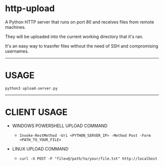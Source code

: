 # http-upload
A Python HTTP server that runs on port 80 and receives files from remote machines.

They will be uploaded into the current working directory that it's ran.

It's an easy way to trasnfer files without the need of SSH and compromising usernames.

---
# USAGE
`python3 upload-server.py`

---
# CLIENT USAGE
- WINDOWS POWERSHELL UPLOAD COMMAND
	- `Invoke-RestMethod -Uri <PYTHON_SERVER_IP> -Method Post -Form <PATH_TO_YOUR_FILE>`

- LINUX UPLOAD COMMAND
	- `curl -X POST -F "file=@/path/to/your/file.txt" http://localhost`
